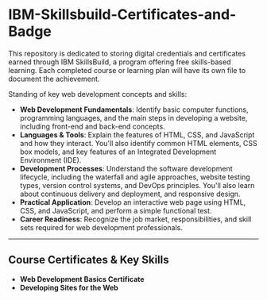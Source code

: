 # IBM-Skillsbuild-Certificates-and-Badge

This repository is dedicated to storing digital credentials and certificates earned through IBM SkillsBuild, a program offering free skills-based learning. Each completed course or learning plan will have its own file to document the achievement.

Standing of key web development concepts and skills:
* **Web Development Fundamentals**: Identify basic computer functions, programming languages, and the main steps in developing a website, including front-end and back-end concepts.
* **Languages & Tools**: Explain the features of HTML, CSS, and JavaScript and how they interact. You'll also identify common HTML elements, CSS box models, and key features of an Integrated Development Environment (IDE).
* **Development Processes**: Understand the software development lifecycle, including the waterfall and agile approaches, website testing types, version control systems, and DevOps principles. You'll also learn about continuous delivery and deployment, and responsive design.
* **Practical Application**: Develop an interactive web page using HTML, CSS, and JavaScript, and perform a simple functional test.
* **Career Readiness**: Recognize the job market, responsibilities, and skill sets required for web development professionals.

---

## Course Certificates & Key Skills

* **Web Development Basics Certificate**
* **Developing Sites for the Web**